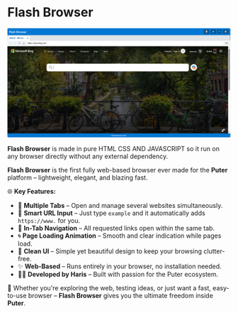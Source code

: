 # Flash Browser

![Flash Browser Screenshot.png](https://github.com/Haris16-code/Flash-Browser/blob/main/Flash%20Browser%20Screenshot.png?raw=true)

**Flash Browser** is made in pure HTML CSS AND JAVASCRIPT so it run on any browser directly without any external dependency.

**Flash Browser** is the first fully web-based browser ever made for the **Puter** platform – lightweight, elegant, and blazing fast.

🌐 **Key Features:**

- 🧩 **Multiple Tabs** – Open and manage several websites simultaneously.  
- 🧠 **Smart URL Input** – Just type `example` and it automatically adds `https://www.` for you.  
- 🔁 **In-Tab Navigation** – All requested links open within the same tab.  
- 🌀 **Page Loading Animation** – Smooth and clear indication while pages load.  
- 🧼 **Clean UI** – Simple yet beautiful design to keep your browsing clutter-free.  
- ✨ **Web-Based** – Runs entirely in your browser, no installation needed.  
- 👨‍💻 **Developed by Haris** – Built with passion for the Puter ecosystem.

🧭 Whether you're exploring the web, testing ideas, or just want a fast, easy-to-use browser – **Flash Browser** gives you the ultimate freedom inside **Puter**.
